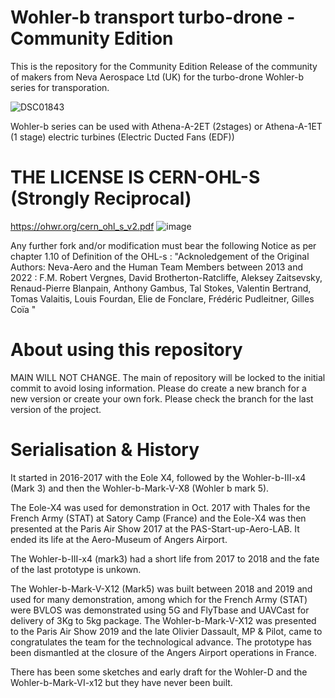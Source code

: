 # Wohler-b transport turbo-drone - Community Edition

This is the repository for the Community Edition Release of the community of makers from Neva Aerospace Ltd (UK) for the turbo-drone Wohler-b series for transporation.

![DSC01843](https://github.com/Community-Open-Thrust/Wohler-b_Community/assets/24481026/05636d74-1c8e-473f-889d-8a53877504c4)


Wohler-b series can be used with Athena-A-2ET (2stages) or Athena-A-1ET (1 stage) electric turbines (Electric Ducted Fans (EDF))


# THE LICENSE IS CERN-OHL-S (Strongly Reciprocal) 
https://ohwr.org/cern_ohl_s_v2.pdf
![image](https://github.com/Community-Open-Thrust/Athena-A-2ET-1.64_Community/assets/24481026/4efc25a4-d6e6-4a6f-b13d-405c61bc8796)

Any further fork and/or modification must bear the following Notice as per chapter 1.10 of Definition of the OHL-s :
"Acknoledgement of the Original Authors: Neva-Aero and the Human Team Members between 2013 and 2022 : F.M. Robert Vergnes, David Brotherton-Ratcliffe, Aleksey Zaitsevsky, Renaud-Pierre Blanpain, Anthony Gambus, Tal Stokes, Valentin Bertrand, Tomas Valaitis, Louis Fourdan, Elie de Fonclare, Frédéric Pudleitner, Gilles Coïa  "

# About using this repository
MAIN WILL NOT CHANGE.
The main of repository will be locked to the initial commit to avoid losing information. 
Please do create a new branch for a new version or create your own fork.
Please check the branch for the last version of the project.

# Serialisation & History
It started in 2016-2017 with the Eole X4, followed by the Wohler-b-III-x4 (Mark 3) and then the Wohler-b-Mark-V-X8 (Wohler b mark 5).

The Eole-X4 was used for demonstration in Oct. 2017 with Thales for the French Army (STAT) at Satory Camp (France) and the Eole-X4 was then presented at the Paris Air Show 2017 at the PAS-Start-up-Aero-LAB. It ended its life at the Aero-Museum of Angers Airport. 

The Wohler-b-III-x4 (mark3) had a short life from 2017 to 2018 and the fate of the last prototype is unkown.

The Wohler-b-Mark-V-X12 (Mark5) was built between 2018 and 2019 and used for many demonstration, among which for the French Army (STAT) were BVLOS was demonstrated using 5G and FlyTbase and UAVCast for delivery of 3Kg to 5kg package. The Wohler-b-Mark-V-X12 was presented to the Paris Air Show 2019 and the late Olivier Dassault, MP & Pilot, came to congratulates the team for the technological advance. The prototype has been dismantled at the closure of the Angers Airport operations in France.

There has been some sketches and early draft for the Wohler-D and the Wohler-b-Mark-VI-x12 but they have never been built.
